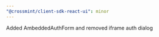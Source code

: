 ```yaml
---
"@crossmint/client-sdk-react-ui": minor
---
```


Added AmbeddedAuthForm and removed iframe auth dialog
